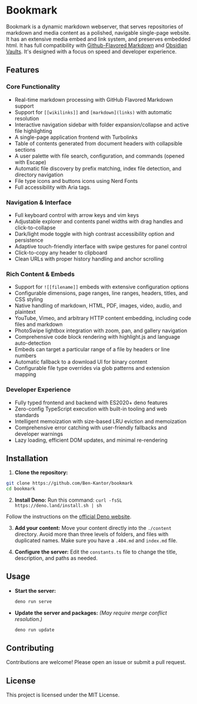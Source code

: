 # Bookmark

Bookmark is a dynamic markdown webserver, that serves repositories of markdown and media content as a polished, navigable single-page website. It has an extensive media embed and link system, and preserves embedded html. It has full compatibility with [Github-Flavored Markdown](https://github.github.com/gfm/) and [Obsidian Vaults](https://help.obsidian.md/links). It's designed with a focus on speed and developer experience.

## Features

### Core Functionality

-   Real-time markdown processing with GitHub Flavored Markdown support
-   Support for `[[wikilinks]]` and `[markdown](links)` with automatic resolution
-   Interactive navigation sidebar with folder expansion/collapse and active file highlighting
-   A single-page application frontend with Turbolinks
-   Table of contents generated from document headers with collapsible sections
-   A user palette with file search, configuration, and commands (opened with Escape)
-   Automatic file discovery by prefix matching, index file detection, and directory navigation
-   File type icons and buttons icons using Nerd Fonts
-   Full accessibility with Aria tags.

### Navigation & Interface

-   Full keyboard control with arrow keys and vim keys
-   Adjustable explorer and contents panel widths with drag handles and click-to-collapse
-   Dark/light mode toggle with high contrast accessibility option and persistence
-   Adaptive touch-friendly interface with swipe gestures for panel control
-   Click-to-copy any header to clipboard
-   Clean URLs with proper history handling and anchor scrolling

### Rich Content & Embeds

-   Support for `![[filename]]` embeds with extensive configuration options
-   Configurable dimensions, page ranges, line ranges, headers, titles, and CSS styling
-   Native handling of markdown, HTML, PDF, images, video, audio, and plaintext
-   YouTube, Vimeo, and arbitrary HTTP content embedding, including code files and markdown
-   PhotoSwipe lightbox integration with zoom, pan, and gallery navigation
-   Comprehensive code block rendering with highlight.js and language auto-detection
-   Embeds can target a particular range of a file by headers or line numbers
-   Automatic fallback to a download UI for binary content
-   Configurable file type overrides via glob patterns and extension mapping

### Developer Experience

-   Fully typed frontend and backend with ES2020+ deno features
-   Zero-config TypeScript execution with built-in tooling and web standards
-   Intelligent memoization with size-based LRU eviction and memoization
-   Comprehensive error catching with user-friendly fallbacks and developer warnings
-   Lazy loading, efficient DOM updates, and minimal re-rendering

## Installation

1.  **Clone the repository:**
  ```bash
  git clone https://github.com/Ben-Kantor/bookmark
  cd bookmark
  ```

2.  **Install Deno:**
  Run this command: `curl -fsSL https://deno.land/install.sh | sh`

  Follow the instructions on the [official Deno website](https://docs.deno.com/runtime/getting_started/installation/).

3.  **Add your content:**
  Move your content directly into the `./content` directory.
  Avoid more than three levels of folders, and files with duplicated names.
  Make sure you have a `.404.md` and `index.md` file.

4.  **Configure the server:**
  Edit the `constants.ts` file to change the title, description, and paths as needed.

## Usage

-   **Start the server:**
    ```bash
    deno run serve
    ```

-   **Update the server and packages:** *(May require merge conflict resolution.)*
    ```bash
    deno run update
    ```

## Contributing

Contributions are welcome! Please open an issue or submit a pull request.

## License

This project is licensed under the MIT License.
